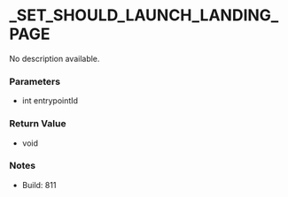 # _SET_SHOULD_LAUNCH_LANDING_PAGE

No description available.

### Parameters
* int entrypointId

### Return Value
* void

### Notes
* Build: 811

